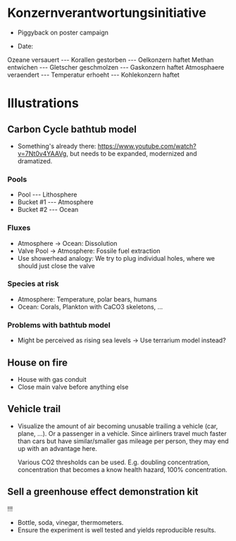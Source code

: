 # Konzernverantwortungsinitiative

* Piggyback on poster campaign

* Date: 

Ozeane versauert --- Korallen gestorben --- Oelkonzern haftet
Methan entwichen --- Gletscher geschmolzen --- Gaskonzern haftet
Atmosphaere veraendert --- Temperatur erhoeht --- Kohlekonzern haftet


# Illustrations

## Carbon Cycle bathtub model

* Something's already there:  <https://www.youtube.com/watch?v=7Nt0v4YAAVg>,
  but needs to be expanded, modernized and dramatized.

### Pools

* Pool --- Lithosphere
* Bucket #1 --- Atmosphere
* Bucket #2 --- Ocean

### Fluxes

* Atmosphere -> Ocean: Dissolution
* Valve Pool -> Atmosphere: Fossile fuel extraction
* Use showerhead analogy: We try to plug individual holes,
  where we should just close the valve

### Species at risk

* Atmosphere: Temperature, polar bears, humans
* Ocean: Corals, Plankton with CaCO3 skeletons, ...


### Problems with bathtub model

* Might be perceived as rising sea levels -> Use terrarium model instead?

## House on fire

* House with gas conduit
* Close main valve before anything else


## Vehicle trail

* Visualize the amount of air becoming unusable trailing a vehicle
  (car, plane, ...).  Or a passenger in a vehicle.  Since airliners
  travel much faster than cars but have similar/smaller gas mileage
  per person, they may end up with an advantage here.

  Various CO2 thresholds can be used.  E.g. doubling concentration,
  concentration that becomes a know health hazard, 100% concentration.


## Sell a greenhouse effect demonstration kit

!!!

* Bottle, soda, vinegar, thermometers.
* Ensure the experiment is well tested and yields reproducible results.
